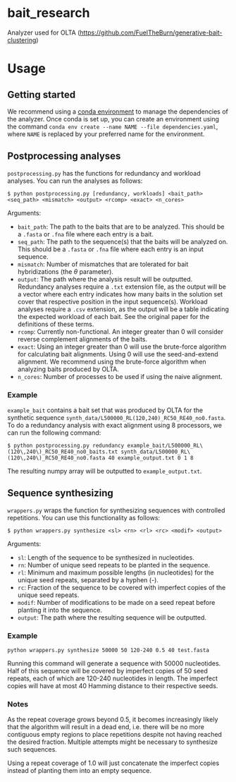 # bait_research
Analyzer used for OLTA (https://github.com/FuelTheBurn/generative-bait-clustering)

# Usage
## Getting started
We recommend using a [conda environment](https://conda.io/projects/conda/en/latest/user-guide/getting-started.html) to manage the dependencies of the analyzer. Once conda is set up, you can create an environment using the command `conda env create --name NAME --file dependencies.yaml`, where `NAME` is replaced by your preferred name for the environment.

## Postprocessing analyses
`postprocessing.py` has the functions for redundancy and workload analyses. You can run the analyses as follows:

```
$ python postprocessing.py [redundancy, workloads] <bait_path> <seq_path> <mismatch> <output> <rcomp> <exact> <n_cores>
```
Arguments:
* `bait_path`: The path to the baits that are to be analyzed. This should be a `.fasta` or `.fna` file where each entry is a bait.
* `seq_path`: The path to the sequence(s) that the baits will be analyzed on. This should be a `.fasta` or `.fna` file where each entry is an input sequence.
*  `mismatch`: Number of mismatches that are tolerated for bait hybridizations (the $\theta$ parameter).
*  `output`: The path where the analysis result will be outputted. Redundancy analyses require a `.txt` extension file, as the output will be a vector where each entry indicates how many baits in the solution set cover that respective position in the input sequence(s). Workload analyses require a `.csv` extension, as the output will be a table indicating the expected workload of each bait. See the original paper for the definitions of these terms.
*  `rcomp`: Currently non-functional. An integer greater than 0 will consider reverse complement alignments of the baits.
*  `exact`: Using an integer greater than 0 will use the brute-force algorithm for calculating bait alignments. Using 0 will use the seed-and-extend alignment. We recommend using the brute-force algorithm when analyzing baits produced by OLTA.
*  `n_cores`: Number of processes to be used if using the naive alignment.

### Example

`example_bait` contains a bait set that was produced by OLTA for the synthetic sequence `synth_data/L500000_RL(120,240)_RC50_RE40_no0.fasta`. To do a redundancy analysis with exact alignment using 8 processors, we can run the following command:
```
$ python postprocessing.py redundancy example_bait/L500000_RL\(120\,240\)_RC50_RE40_no0_baits.txt synth_data/L500000_RL\(120\,240\)_RC50_RE40_no0.fasta 40 example_output.txt 0 1 8
```
The resulting numpy array will be outputted to `example_output.txt`.

## Sequence synthesizing
`wrappers.py` wraps the function for synthesizing sequences with controlled repetitions. You can use this functionality as follows:
```
$ python wrappers.py synthesize <sl> <rn> <rl> <rc> <modif> <output>
```
Arguments:
* `sl`: Length of the sequence to be synthesized in nucleotides.
* `rn`: Number of unique seed repeats to be planted in the sequence.
* `rl`: Minimum and maximum possible lengths (in nucleotides) for the unique seed repeats, separated by a hyphen (-).
* `rc`: Fraction of the sequence to be covered with imperfect copies of the unique seed repeats.
* `modif`: Number of modifications to be made on a seed repeat before planting it into the sequence.
* `output`: The path where the resulting sequence will be outputted.

### Example
```
python wrappers.py synthesize 50000 50 120-240 0.5 40 test.fasta
```
Running this command will generate a sequence with 50000 nucleotides. Half of this sequence will be covered by imperfect copies of 50 seed repeats, each of which are 120-240 nucleotides in length. The imperfect copies will have at most 40 Hamming distance to their respective seeds.

### Notes
As the repeat coverage grows beyond 0.5, it becomes increasingly likely that the algorithm will result in a dead end, i.e. there will be no more contiguous empty regions to place repetitions despite not having reached the desired fraction. Multiple attempts might be necessary to synthesize such sequences.

Using a repeat coverage of 1.0 will just concatenate the imperfect copies instead of planting them into an empty sequence.